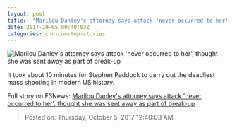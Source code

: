 ```yaml
---
layout: post
title:  "Marilou Danley's attorney says attack 'never occurred to her', thought she was sent away as part of break-up"
date: 2017-10-05 00:40:03Z
categories: cnn-com-top-stories
---
```


![Marilou Danley's attorney says attack 'never occurred to her', thought she was sent away as part of break-up](http://i2.cdn.cnn.com/cnnnext/dam/assets/171003135724-01-las-vegas-venue-1003-super-tease.jpg)

It took about 10 minutes for Stephen Paddock to carry out the deadliest mass shooting in modern US history.


Full story on F3News: [Marilou Danley's attorney says attack 'never occurred to her', thought she was sent away as part of break-up](http://www.f3nws.com/n/cPq2PH)

> Posted on: Thursday, October 5, 2017 12:40:03 AM
